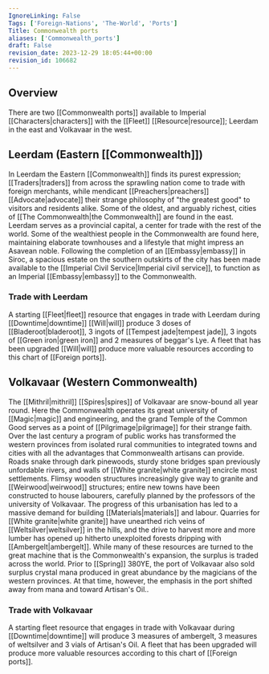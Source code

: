 ```yaml
---
IgnoreLinking: False
Tags: ['Foreign-Nations', 'The-World', 'Ports']
Title: Commonwealth ports
aliases: ['Commonwealth_ports']
draft: False
revision_date: 2023-12-29 18:05:44+00:00
revision_id: 106682
---
```


## Overview
There are two [[Commonwealth ports]] available to Imperial [[Characters|characters]] with the [[Fleet]] [[Resource|resource]]; Leerdam in the east and Volkavaar in the west.
## Leerdam (Eastern [[Commonwealth]])
In Leerdam the Eastern [[Commonwealth]] finds its purest expression; [[Traders|traders]] from across the sprawling nation come to trade with foreign merchants, while mendicant [[Preachers|preachers]] [[Advocate|advocate]] their strange philosophy of "the greatest good" to visitors and residents alike.
Some of the oldest, and arguably richest, cities of [[The Commonwealth|the Commonwealth]] are found in the east. Leerdam serves as a provincial capital, a center for trade with the rest of the world. Some of the wealthiest people in the Commonwealth are found here, maintaining elaborate townhouses and a lifestyle that might impress an Asavean noble. Following the completion of an [[Embassy|embassy]] in Siroc, a spacious estate on the southern outskirts of the city has been made available to the [[Imperial Civil Service|Imperial civil service]], to function as an Imperial [[Embassy|embassy]] to the Commonwealth.
### Trade with Leerdam
A starting [[Fleet|fleet]] resource that engages in trade with Leerdam during [[Downtime|downtime]] [[Will|will]] produce 3 doses of [[Bladeroot|bladeroot]], 3 ingots of [[Tempest jade|tempest jade]], 3 ingots of [[Green iron|green iron]] and 2 measures of beggar's Lye. A fleet that has been upgraded [[Will|will]] produce more valuable resources according to this chart of [[Foreign ports]].
## Volkavaar (Western Commonwealth)
The [[Mithril|mithril]] [[Spires|spires]] of Volkavaar are snow-bound all year round. Here the Commonwealth operates its great university of [[Magic|magic]] and engineering, and the grand Temple of the Common Good serves as a point of [[Pilgrimage|pilgrimage]] for their strange faith.
Over the last century a program of public works has transformed the western provinces from isolated rural communities to integrated towns and cities with all the advantages that Commonwealth artisans can provide. Roads snake through dark pinewoods, sturdy stone bridges span previously unfordable rivers, and walls of [[White granite|white granite]] encircle most settlements. Flimsy wooden structures increasingly give way to granite and [[Weirwood|weirwood]] structures; entire new towns have been constructed to house labourers, carefully planned by the professors of the university of Volkavaar.
The progress of this urbanisation has led to a massive demand for building [[Materials|materials]] and labour. Quarries for [[White granite|white granite]] have unearthed rich veins of [[Weltsilver|weltsilver]] in the hills, and the drive to harvest more and more lumber has opened up hitherto unexploited forests dripping with [[Ambergelt|ambergelt]]. While many of these resources are turned to the great machine that is the Commonwealth's expansion, the surplus is traded across the world. Prior to [[Spring]] 380YE, the port of Volkavaar also sold surplus crystal mana produced in great abundance by the magicians of the western provinces. At that time, however, the emphasis in the port shifted away from mana and toward Artisan's Oil..
### Trade with Volkavaar
A starting fleet resource that engages in trade with Volkavaar during [[Downtime|downtime]] will produce 3 measures of ambergelt, 3 measures of weltsilver and 3 vials of Artisan's Oil. A fleet that has been upgraded will produce more valuable resources according to this chart of [[Foreign ports]].